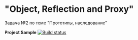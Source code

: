 # "Object, Reflection and Proxy"
Задача №2 по теме "Прототипы, наследование"  
  
**Project Sample** [![Build status](https://ci.appveyor.com/api/projects/status/c4ug8c59mip50qld?svg=true)](https://ci.appveyor.com/project/Gronik4/object-reflection-and-proxy-1)
